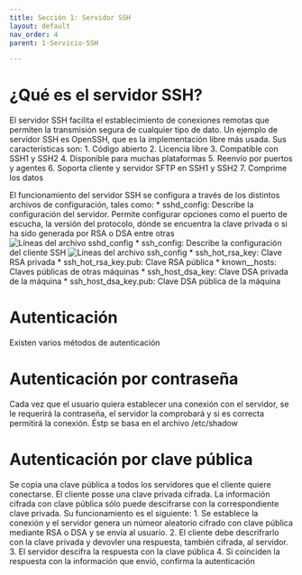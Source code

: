 ```yaml
---
title: Sección 1: Servidor SSH
layout: default
nav_order: 4
parent: 1-Servicio-SSH

---
```

# ¿Qué es el servidor SSH?
El servidor SSH facilita el establecimiento de conexiones remotas que permiten la transmisión segura de cualquier tipo de dato. Un ejemplo de servidor SSH es OpenSSH, que es la implementación libre más usada. Sus características son:
    1. Código abierto
    2. Licencia libre
    3. Compatible con SSH1 y SSH2
    4. Disponible para muchas plataformas
    5. Reenvío por puertos y agentes
    6. Soporta cliente y servidor SFTP en SSH1 y SSH2
    7. Comprime los datos

El funcionamiento del servidor SSH se configura a través de los distintos archivos de configuración, tales como:
    * sshd_config: Describe la configuración del servidor. Permite configurar opciones como el puerto de escucha, la versión del protocolo, dónde se encuentra la clave privada o si ha sido generada por RSA o DSA entre otras
![Líneas del archivo sshd_config](/imagenes/sshd_config.jpg)
    * ssh_config: Describe la configuración del cliente SSH
![Líneas del archivo ssh_config](/imagenes/ssh_config.jpg)
    * ssh_hot_rsa_key: Clave RSA privada
    * ssh_hot_rsa_key.pub: Clave RSA pública
    * known__hosts: Claves públicas de otras máquinas
    * ssh_host_dsa_key: Clave DSA privada de la máquina
    * ssh_host_dsa_key.pub: Clave DSA pública de la máquina

# Autenticación
Existen varios métodos de autenticación

# Autenticación por contraseña
Cada vez que el usuario quiera establecer una conexión con el servidor, se le requerirá la contraseña, el servidor la comprobará y si es correcta permitirá la conexión.  Éstp se basa en el archivo /etc/shadow

# Autenticación por clave pública
Se copia una clave pública a todos los servidores que el cliente quiere conectarse. El cliente posse una clave privada cifrada.
La información cifrada con clave pública sólo puede descifrarse con la correspondiente clave privada. Su funcionamiento es el siguiente:
    1. Se establece la conexión y el servidor genera un númeor aleatorio cifrado con clave pública mediante RSA o DSA y se envía al usuario.
    2. El cliente debe descrifrarlo con la clave privada y devovler una respuesta, también cifrada, al servidor.
    3. El servidor descifra la respuesta con la clave pública
    4. Si coinciden la respuesta con la información que envió, confirma la autenticación